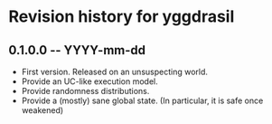 # Revision history for yggdrasil

## 0.1.0.0 -- YYYY-mm-dd

* First version. Released on an unsuspecting world.
* Provide an UC-like execution model.
* Provide randomness distributions.
* Provide a (mostly) sane global state. (In particular, it is safe once weakened)
